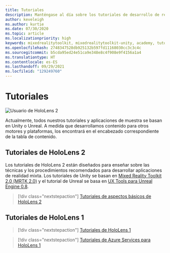 ```yaml
---
title: Tutoriales
description: Manténgase al día sobre los tutoriales de desarrollo de realidad mixta que se ofrecen para HoloLens y los servicios de Azure.
author: keveleigh
ms.author: kurtie
ms.date: 07/30/2020
ms.topic: article
ms.localizationpriority: high
keywords: mixedrealitytoolkit, mixedrealitytoolkit-unity, academy, tutorial, mixed reality headset, windows mixed reality headset, virtual reality headset, unity, unreal, HoloLens, Azure spatial anchors, Azure speech services
ms.openlocfilehash: 2748347528db925132b597fd11168030cc3c3c4c
ms.sourcegitcommit: b5cda95ed24e51ca9e348e8c4f908e9f4156a1a4
ms.translationtype: HT
ms.contentlocale: es-ES
ms.lasthandoff: 09/29/2021
ms.locfileid: "129249760"
---
```

# <a name="tutorials"></a>Tutoriales

![Usuario de HoloLens 2](images/08_Tutorials.png)

Actualmente, todos nuestros tutoriales y aplicaciones de muestra se basan en Unity o Unreal. A medida que desarrollamos contenido para otros motores y plataformas, los encontrará en el encabezado correspondiente de la tabla de contenido.

## <a name="hololens-2-tutorials"></a>Tutoriales de HoloLens 2

Los tutoriales de HoloLens 2 están diseñados para enseñar sobre las técnicas y los procedimientos recomendados para desarrollar aplicaciones de realidad mixta. Los tutoriales de Unity se basan en [Mixed Reality Toolkit 2.0 (MRTK 2.0)](https://github.com/microsoft/MixedRealityToolkit-Unity) y el tutorial de Unreal se basa en [UX Tools para Unreal Engine 0.8](https://github.com/microsoft/MixedReality-UXTools-Unreal).

> [!div class="nextstepaction"]
> [Tutoriales de aspectos básicos de HoloLens 2](/learn/paths/beginner-hololens-2-tutorials/)

## <a name="hololens-1-tutorials"></a>Tutoriales de HoloLens 1

> [!div class="nextstepaction"]
> [Tutoriales de HoloLens 1](tutorials/holograms-100.md)

> [!div class="nextstepaction"]
> [Tutoriales de Azure Services para HoloLens 1](tutorials/mr-azure-301.md)

